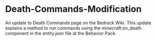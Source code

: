 # Death-Commands-Modification
An update to Death Commands page on the Bedrock Wiki.
This update explains a method to run commands using the minecraft:on_death component in the entity.json file at the Behavior Pack.
